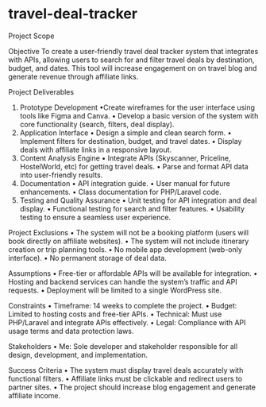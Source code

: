 # travel-deal-tracker

Project Scope

Objective
To create a user-friendly travel deal tracker system that integrates with APIs, allowing users to search for and filter travel deals by destination, budget, and dates. This tool will increase engagement on on travel blog and generate revenue through affiliate links.

Project Deliverables
  1. Prototype Development
      •Create wireframes for the user interface using tools like Figma and Canva.
      • Develop a basic version of the system with core functionality (search, filters, deal display).
  3. Application Interface
    • Design a simple and clean search form.
    • Implement filters for destination, budget, and travel dates.
    • Display deals with affiliate links in a responsive layout.
  4. Content Analysis Engine
    • Integrate APIs (Skyscanner, Priceline, HostelWorld, etc) for getting travel deals.
    • Parse and format API data into user-friendly results.
  5. Documentation
    • API integration guide.
    • User manual for future enhancements.
    • Class documentation for PHP/Laravel code.
  6. Testing and Quality Assurance
    • Unit testing for API integration and deal display.
    • Functional testing for search and filter features.
    • Usability testing to ensure a seamless user experience.

Project Exclusions
    • The system will not be a booking platform (users will book directly on affiliate websites).
    • The system will not include itinerary creation or trip planning tools.
    • No mobile app development (web-only interface).
    • No permanent storage of deal data.

Assumptions
    • Free-tier or affordable APIs will be available for integration.
    • Hosting and backend services can handle the system’s traffic and API requests.
    • Deployment will be limited to a single WordPress site.

Constraints
    • Timeframe: 14 weeks to complete the project.
    • Budget: Limited to hosting costs and free-tier APIs.
    • Technical: Must use PHP/Laravel and integrate APIs effectively.
    • Legal: Compliance with API usage terms and data protection laws.

Stakeholders
    • Me: Sole developer and stakeholder responsible for all design, development, and implementation.

Success Criteria
    • The system must display travel deals accurately with functional filters.
    • Affiliate links must be clickable and redirect users to partner sites.
    • The project should increase blog engagement and generate affiliate income.
